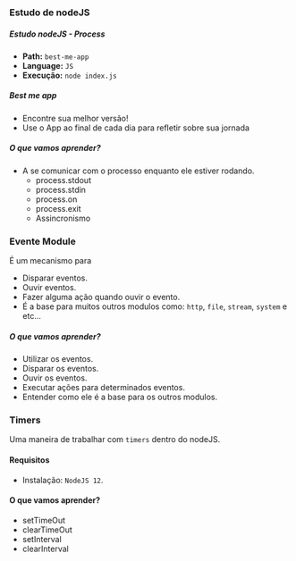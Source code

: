 ### Estudo de nodeJS

##### Estudo nodeJS - Process

- **Path:** `best-me-app`
- **Language:** `JS`
- **Execução:** `node index.js`

##### Best me app

- Encontre sua melhor versão!
- Use o App ao final de cada dia para refletir sobre sua jornada

##### O que vamos aprender?

- A se comunicar com o processo enquanto ele estiver rodando.
  - process.stdout
  - process.stdin
  - process.on
  - process.exit
  - Assincronismo

### Evente Module

É um mecanismo para

- Disparar eventos.
- Ouvir eventos.
- Fazer alguma ação quando ouvir o evento.
- É a base para muitos outros modulos como: `http`, `file`, `stream`, `system` e etc...

##### O que vamos aprender?

- Utilizar os eventos.
- Disparar os eventos.
- Ouvir os eventos.
- Executar ações para determinados eventos.
- Entender como ele é a base para os outros modulos.

### Timers

Uma maneira de trabalhar com `timers` dentro do nodeJS.

#### Requisitos

- Instalação: `NodeJS 12`.

#### O que vamos aprender?

- setTimeOut
- clearTimeOut
- setInterval
- clearInterval
